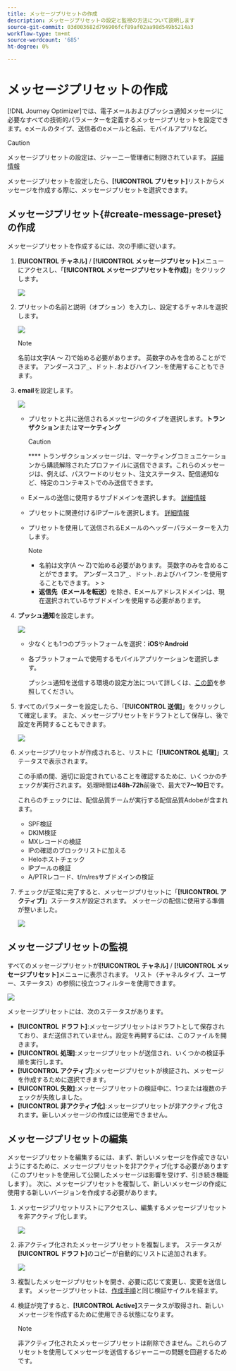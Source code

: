```yaml
---
title: メッセージプリセットの作成
description: メッセージプリセットの設定と監視の方法について説明します
source-git-commit: 03d003682d796906fcf89af02aa98d549b5214a3
workflow-type: tm+mt
source-wordcount: '685'
ht-degree: 0%

---
```



# メッセージプリセットの作成

[!DNL Journey Optimizer]では、電子メールおよびプッシュ通知メッセージに必要なすべての技術的パラメーターを定義するメッセージプリセットを設定できます。eメールのタイプ、送信者のeメールと名前、モバイルアプリなど。

>[!CAUTION]
>
> メッセージプリセットの設定は、ジャーニー管理者に制限されています。 [詳細情報](../administration/ootb-product-profiles.md#journey-administrator)



メッセージプリセットを設定したら、**[!UICONTROL プリセット]**&#x200B;リストからメッセージを作成する際に、メッセージプリセットを選択できます。

## メッセージプリセット{#create-message-preset}の作成

メッセージプリセットを作成するには、次の手順に従います。

1. **[!UICONTROL チャネル]** / **[!UICONTROL メッセージプリセット]**&#x200B;メニューにアクセスし、「**[!UICONTROL メッセージプリセットを作成]**」をクリックします。

   ![](../assets/preset-create.png)


1. プリセットの名前と説明（オプション）を入力し、設定するチャネルを選択します。

   ![](../assets/preset-general.png)


   >[!NOTE]
   >
   > 名前は文字(A ～ Z)で始める必要があります。 英数字のみを含めることができます。 アンダースコア`_`、ドット`.`およびハイフン`-`を使用することもできます。

1. **email**&#x200B;を設定します。

   ![](../assets/preset-email.png)

   * プリセットと共に送信されるメッセージのタイプを選択します。**トランザクション**&#x200B;または&#x200B;**マーケティング**

      >[!CAUTION]
      >
      > **** トランザクションメッセージは、マーケティングコミュニケーションから購読解除されたプロファイルに送信できます。これらのメッセージは、例えば、パスワードのリセット、注文ステータス、配信通知など、特定のコンテキストでのみ送信できます。

   * Eメールの送信に使用するサブドメインを選択します。 [詳細情報](about-subdomain-delegation.md)
   * プリセットに関連付けるIPプールを選択します。 [詳細情報](ip-pools.md)
   * プリセットを使用して送信されるEメールのヘッダーパラメーターを入力します。

      >[!NOTE]
      >
      > * 名前は文字(A ～ Z)で始める必要があります。 英数字のみを含めることができます。 アンダースコア`_`、ドット`.`およびハイフン`-`を使用することもできます。
         > 
         > 
      * **返信先（Eメールを転送）**&#x200B;を除き、Eメールアドレスドメインは、現在選択されているサブドメインを使用する必要があります。



1. **プッシュ通知**&#x200B;を設定します。

   ![](../assets/preset-push.png)

   * 少なくとも1つのプラットフォームを選択：**iOS**&#x200B;や&#x200B;**Android**

   * 各プラットフォームで使用するモバイルアプリケーションを選択します。

      プッシュ通知を送信する環境の設定方法について詳しくは、[この節](../push-gs.md)を参照してください。

1. すべてのパラメーターを設定したら、「**[!UICONTROL 送信]**」をクリックして確定します。 また、メッセージプリセットをドラフトとして保存し、後で設定を再開することもできます。

   ![](../assets/preset-submit.png)

1. メッセージプリセットが作成されると、リストに「**[!UICONTROL 処理]**」ステータスで表示されます。

   この手順の間、適切に設定されていることを確認するために、いくつかのチェックが実行されます。 処理時間は&#x200B;**48h-72h**&#x200B;前後で、最大で&#x200B;**7～10日**&#x200B;です。

   これらのチェックには、配信品質チームが実行する配信品質Adobeが含まれます。


   * SPF検証
   * DKIM検証
   * MXレコードの検証
   * IPの確認のブロックリストに加える
   * Heloホストチェック
   * IPプールの検証
   * A/PTRレコード、t/m/resサブドメインの検証


1. チェックが正常に完了すると、メッセージプリセットに「**[!UICONTROL アクティブ]**」ステータスが設定されます。 メッセージの配信に使用する準備が整いました。

   <!-- later on, users will be notified in Pulse -->

   ![](../assets/preset-active.png)

## メッセージプリセットの監視

すべてのメッセージプリセットが&#x200B;**[!UICONTROL チャネル]** / **[!UICONTROL メッセージプリセット]**&#x200B;メニューに表示されます。 リスト（チャネルタイプ、ユーザー、ステータス）の参照に役立つフィルターを使用できます。

![](../assets/preset-filters.png)

メッセージプリセットには、次のステータスがあります。

* **[!UICONTROL ドラフト]**:メッセージプリセットはドラフトとして保存されており、まだ送信されていません。設定を再開するには、このファイルを開きます。
* **[!UICONTROL 処理]**:メッセージプリセットが送信され、いくつかの検証手順を実行します。
* **[!UICONTROL アクティブ]**:メッセージプリセットが検証され、メッセージを作成するために選択できます。
* **[!UICONTROL 失敗]**:メッセージプリセットの検証中に、1つまたは複数のチェックが失敗しました。
* **[!UICONTROL 非アクティブ化]**:メッセージプリセットが非アクティブ化されます。新しいメッセージの作成には使用できません。

## メッセージプリセットの編集

メッセージプリセットを編集するには、まず、新しいメッセージを作成できないようにするために、メッセージプリセットを非アクティブ化する必要があります（このプリセットを使用して公開したメッセージは影響を受けず、引き続き機能します）。 次に、メッセージプリセットを複製して、新しいメッセージの作成に使用する新しいバージョンを作成する必要があります。

1. メッセージプリセットリストにアクセスし、編集するメッセージプリセットを非アクティブ化します。

   ![](../assets/preset-deactivate.png)

1. 非アクティブ化されたメッセージプリセットを複製します。 ステータスが&#x200B;**[!UICONTROL ドラフト]**&#x200B;のコピーが自動的にリストに追加されます。

   ![](../assets/preset-duplicated.png)

1. 複製したメッセージプリセットを開き、必要に応じて変更し、変更を送信します。 メッセージプリセットは、[作成手順](#create-message-preset)と同じ検証サイクルを経ます。

1. 検証が完了すると、**[!UICONTROL Active]**&#x200B;ステータスが取得され、新しいメッセージを作成するために使用できる状態になります。

   >[!NOTE]
   >
   >非アクティブ化されたメッセージプリセットは削除できません。これらのプリセットを使用してメッセージを送信するジャーニーの問題を回避するためです。


